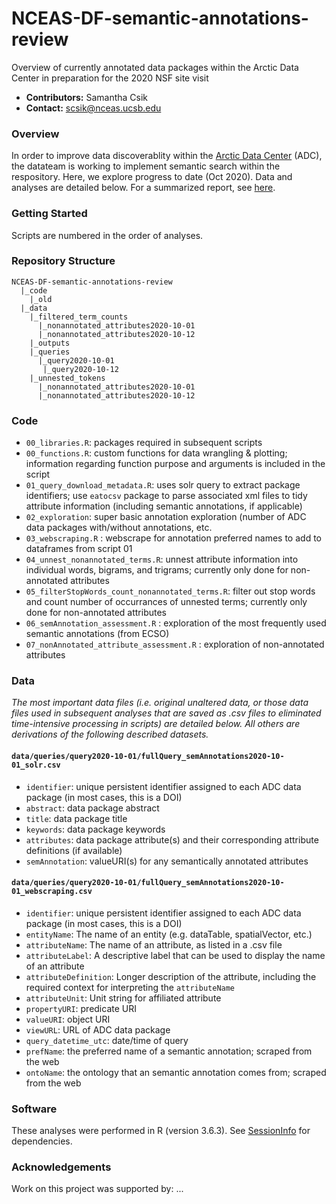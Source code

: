 # NCEAS-DF-semantic-annotations-review
Overview of currently annotated data packages within the Arctic Data Center in preparation for the 2020 NSF site visit

* **Contributors:** Samantha Csik
* **Contact:** scsik@nceas.ucsb.edu

### Overview

In order to improve data discoverablity within the [Arctic Data Center](https://arcticdata.io/) (ADC), the datateam is working to implement semantic search within the respository. Here, we explore progress to date (Oct 2020). Data and analyses are detailed below. For a summarized report, see [here](https://samanthacsik.github.io/NCEAS-DF-semantic-annotations-review/).

### Getting Started

Scripts are numbered in the order of analyses.

### Repository Structure

```
NCEAS-DF-semantic-annotations-review
  |_code
    |_old
  |_data
    |_filtered_term_counts
      |_nonannotated_attributes2020-10-01
      |_nonannotated_attributes2020-10-12
    |_outputs
    |_queries
      |_query2020-10-01
       |_query2020-10-12
    |_unnested_tokens
      |_nonannotated_attributes2020-10-01
      |_nonannotated_attributes2020-10-12
```

### Code

* `00_libraries.R`: packages required in subsequent scripts
* `00_functions.R`: custom functions for data wrangling & plotting; information regarding function purpose and arguments is included in the script 
* `01_query_download_metadata.R`: uses solr query to extract package identifiers; use `eatocsv` package to parse associated xml files to tidy attribute information (including semantic annotations, if applicable)
* `02_exploration`: super basic annotation exploration (number of ADC data packages with/without annotations, etc. 
* `03_webscraping.R` : webscrape for annotation preferred names to add to dataframes from script 01
* `04_unnest_nonannotated_terms.R`: unnest attribute information into individual words, bigrams, and trigrams; currently only done for non-annotated attributes
* `05_filterStopWords_count_nonannotated_terms.R`: filter out stop words and count number of occurrances of unnested terms; currently only done for non-annotated attributes
* `06_semAnnotation_assessment.R` : exploration of the most frequently used semantic annotations (from ECSO)
* `07_nonAnnotated_attribute_assessment.R` : exploration of non-annotated attributes

### Data

*The most important data files (i.e. original unaltered data, or those data files used in subsequent analyses that are saved as .csv files to eliminated time-intensive processing in scripts) are detailed below. All others are derivations of the following described datasets.*

#### `data/queries/query2020-10-01/fullQuery_semAnnotations2020-10-01_solr.csv`
* `identifier`: unique persistent identifier assigned to each ADC data package (in most cases, this is a DOI)
* `abstract`: data package abstract
* `title`: data package title
* `keywords`: data package keywords
* `attributes`: data package attribute(s) and their corresponding attribute definitions (if available)
* `semAnnotation`: valueURI(s) for any semantically annotated attributes

#### `data/queries/query2020-10-01/fullQuery_semAnnotations2020-10-01_webscraping.csv`
* `identifier`: unique persistent identifier assigned to each ADC data package (in most cases, this is a DOI)
* `entityName`: The name of an entity (e.g. dataTable, spatialVector, etc.)
* `attributeName`: The name of an attribute, as listed in a .csv file
* `attributeLabel`: A descriptive label that can be used to display the name of an attribute
* `attributeDefinition`: Longer description of the attribute, including the required context for interpreting the `attributeName`
* `attributeUnit`: Unit string for affiliated attribute
* `propertyURI`: predicate URI
* `valueURI`: object URI
* `viewURL`: URL of ADC data package
* `query_datetime_utc`: date/time of query
* `prefName`: the preferred name of a semantic annotation; scraped from the web
* `ontoName`: the ontology that an semantic annotation comes from; scraped from the web

### Software

These analyses were performed in R (version 3.6.3). See [SessionInfo](https://github.com/samanthacsik/NCEAS-DF-semantic-annotations-review/blob/main/SessionInfo) for dependencies.

### Acknowledgements

Work on this project was supported by: ...

